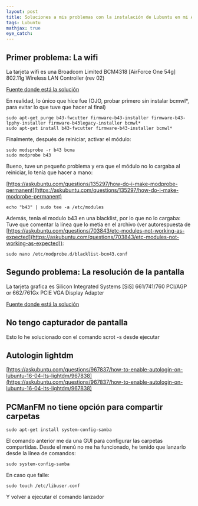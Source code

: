 ```yaml
---
layout: post
title: Soluciones a mis problemas con la instalación de Lubuntu en mi ASUS Z9200U
tags: Lubuntu
mathjax: true
eye_catch: 
---
```


## Primer problema: La wifi

La tarjeta wifi es una Broadcom Limited BCM4318 [AirForce One 54g] 802.11g Wireless LAN Controller (rev 02)

[Fuente donde está la solución](https://blog.desdelinux.net/solucionar-problema-con-wifi-broadcom-43xx-en-ubuntu-despues-de-la-actualizacion/)

En realidad, lo único que hice fue (OJO, probar primero sin instalar bcmwl*, para evitar lo que tuve que hacer al final)

```
sudo apt-get purge b43-fwcutter firmware-b43-installer firmware-b43-lpphy-installer firmware-b43legacy-installer bcmwl*
sudo apt-get install b43-fwcutter firmware-b43-installer bcmwl*
```



Finalmente, después de reiniciar, activar el módulo:

```
sudo modsprobe -r b43 bcma
sudo modprobe b43
```

Bueno, tuve un pequeño problema y era que el módulo no lo cargaba  al reiniciar, lo tenía que hacer a mano:

[https://askubuntu.com/questions/135297/how-do-i-make-modprobe-permanent](https://askubuntu.com/questions/135297/how-do-i-make-modprobe-permanent)

```
echo "b43" | sudo tee -a /etc/modules
```



Además, tenía el modulo b43 en una blacklist, por lo que no lo cargaba: Tuve que comentar la línea que lo metía en el archivo (ver autorespuesta de [https://askubuntu.com/questions/703843/etc-modules-not-working-as-expected](https://askubuntu.com/questions/703843/etc-modules-not-working-as-expected)): 

```
sudo nano /etc/modprobe.d/blacklist-bcm43.conf
```



## Segundo problema: La resolución de la pantalla

La tarjeta grafica es Silicon Integrated Systems [SiS] 661/741/760 PCI/AGP or 662/761Gx PCIE VGA Display Adapter

[Fuente donde está la solución](https://askubuntu.com/questions/455888/low-resolution-on-lubuntu-14-04-sis)

## No tengo capturador de pantalla

Esto lo he solucionado con el comando scrot -s desde ejecutar

## Autologin lightdm

[https://askubuntu.com/questions/967837/how-to-enable-autologin-on-lubuntu-16-04-lts-lightdm/967838](https://askubuntu.com/questions/967837/how-to-enable-autologin-on-lubuntu-16-04-lts-lightdm/967838)



## PCManFM no tiene opción para compartir carpetas

`sudo apt-get install system-config-samba`

El comando anterior me da una GUI para configurar las carpetas compartidas. Desde el menú no me ha funcionado, he tenido que lanzarlo desde la línea de comandos:

`sudo system-config-samba`

 En caso que falle:

 `sudo touch /etc/libuser.conf`

 Y volver a ejecutar el comando lanzador
